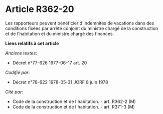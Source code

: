 # Article R362-20

Les rapporteurs peuvent bénéficier d'indemnités de vacations dans des conditions fixées par arrêté conjoint du ministre
chargé de la construction et de l'habitation et du ministre chargé des finances.

**Liens relatifs à cet article**

_Anciens textes_:

  - Décret n°77-626 1977-06-17 art. 20

_Codifié par_:

  - Décret n°78-622 1978-05-31 JORF 8 juin 1978

_Cité par_:

  - Code de la construction et de l'habitation. - art. R362-2 (M)
  - Code de la construction et de l'habitation. - art. R371-3 (M)

